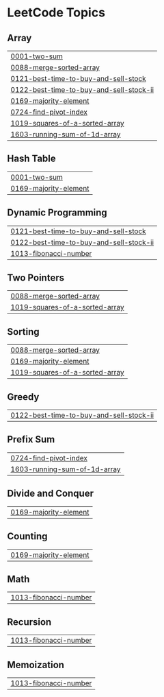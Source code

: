 
<!---LeetCode Topics Start-->
# LeetCode Topics
## Array
|  |
| ------- |
| [0001-two-sum](https://github.com/KhafiaAyyub/Practice-Problem/tree/master/0001-two-sum) |
| [0088-merge-sorted-array](https://github.com/KhafiaAyyub/Practice-Problem/tree/master/0088-merge-sorted-array) |
| [0121-best-time-to-buy-and-sell-stock](https://github.com/KhafiaAyyub/Practice-Problem/tree/master/0121-best-time-to-buy-and-sell-stock) |
| [0122-best-time-to-buy-and-sell-stock-ii](https://github.com/KhafiaAyyub/Practice-Problem/tree/master/0122-best-time-to-buy-and-sell-stock-ii) |
| [0169-majority-element](https://github.com/KhafiaAyyub/Practice-Problem/tree/master/0169-majority-element) |
| [0724-find-pivot-index](https://github.com/KhafiaAyyub/Practice-Problem/tree/master/0724-find-pivot-index) |
| [1019-squares-of-a-sorted-array](https://github.com/KhafiaAyyub/Practice-Problem/tree/master/1019-squares-of-a-sorted-array) |
| [1603-running-sum-of-1d-array](https://github.com/KhafiaAyyub/Practice-Problem/tree/master/1603-running-sum-of-1d-array) |
## Hash Table
|  |
| ------- |
| [0001-two-sum](https://github.com/KhafiaAyyub/Practice-Problem/tree/master/0001-two-sum) |
| [0169-majority-element](https://github.com/KhafiaAyyub/Practice-Problem/tree/master/0169-majority-element) |
## Dynamic Programming
|  |
| ------- |
| [0121-best-time-to-buy-and-sell-stock](https://github.com/KhafiaAyyub/Practice-Problem/tree/master/0121-best-time-to-buy-and-sell-stock) |
| [0122-best-time-to-buy-and-sell-stock-ii](https://github.com/KhafiaAyyub/Practice-Problem/tree/master/0122-best-time-to-buy-and-sell-stock-ii) |
| [1013-fibonacci-number](https://github.com/KhafiaAyyub/Practice-Problem/tree/master/1013-fibonacci-number) |
## Two Pointers
|  |
| ------- |
| [0088-merge-sorted-array](https://github.com/KhafiaAyyub/Practice-Problem/tree/master/0088-merge-sorted-array) |
| [1019-squares-of-a-sorted-array](https://github.com/KhafiaAyyub/Practice-Problem/tree/master/1019-squares-of-a-sorted-array) |
## Sorting
|  |
| ------- |
| [0088-merge-sorted-array](https://github.com/KhafiaAyyub/Practice-Problem/tree/master/0088-merge-sorted-array) |
| [0169-majority-element](https://github.com/KhafiaAyyub/Practice-Problem/tree/master/0169-majority-element) |
| [1019-squares-of-a-sorted-array](https://github.com/KhafiaAyyub/Practice-Problem/tree/master/1019-squares-of-a-sorted-array) |
## Greedy
|  |
| ------- |
| [0122-best-time-to-buy-and-sell-stock-ii](https://github.com/KhafiaAyyub/Practice-Problem/tree/master/0122-best-time-to-buy-and-sell-stock-ii) |
## Prefix Sum
|  |
| ------- |
| [0724-find-pivot-index](https://github.com/KhafiaAyyub/Practice-Problem/tree/master/0724-find-pivot-index) |
| [1603-running-sum-of-1d-array](https://github.com/KhafiaAyyub/Practice-Problem/tree/master/1603-running-sum-of-1d-array) |
## Divide and Conquer
|  |
| ------- |
| [0169-majority-element](https://github.com/KhafiaAyyub/Practice-Problem/tree/master/0169-majority-element) |
## Counting
|  |
| ------- |
| [0169-majority-element](https://github.com/KhafiaAyyub/Practice-Problem/tree/master/0169-majority-element) |
## Math
|  |
| ------- |
| [1013-fibonacci-number](https://github.com/KhafiaAyyub/Practice-Problem/tree/master/1013-fibonacci-number) |
## Recursion
|  |
| ------- |
| [1013-fibonacci-number](https://github.com/KhafiaAyyub/Practice-Problem/tree/master/1013-fibonacci-number) |
## Memoization
|  |
| ------- |
| [1013-fibonacci-number](https://github.com/KhafiaAyyub/Practice-Problem/tree/master/1013-fibonacci-number) |
<!---LeetCode Topics End-->
